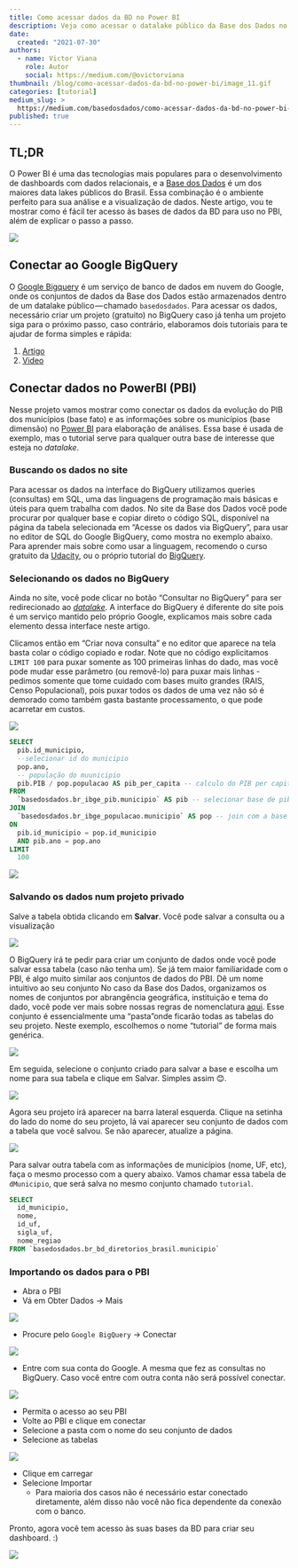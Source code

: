 ```yaml
---
title: Como acessar dados da BD no Power BI
description: Veja como acessar o datalake público da Base dos Dados no Power BI para criar gráficos, visualizações e dashboards.
date:
  created: "2021-07-30"
authors:
  - name: Victor Viana
    role: Autor
    social: https://medium.com/@ovictorviana
thumbnail: /blog/como-acessar-dados-da-bd-no-power-bi/image_11.gif
categories: [tutorial]
medium_slug: >
  https://medium.com/basedosdados/como-acessar-dados-da-bd-no-power-bi-aeeea9a9bdc0
published: true
---
```


## TL;DR

O Power BI é uma das tecnologias mais populares para o desenvolvimento de dashboards com dados relacionais, e a [Base dos Dados]() é um dos maiores data lakes públicos do Brasil. Essa combinação é o ambiente perfeito para sua análise e a visualização de dados. Neste artigo, vou te mostrar como é fácil ter acesso às bases de dados da BD para uso no PBI, além de explicar o passo a passo.

<Image src="/blog/como-acessar-dados-da-bd-no-power-bi/image_0.png"/>

## Conectar ao Google BigQuery

O [Google Bigquery](https://cloud.google.com/bigquery?hl=pt_br) é um serviço de banco de dados em nuvem do Google, onde os conjuntos de dados da Base dos Dados estão armazenados dentro de um datalake público — chamado `basedosdados`. Para acessar os dados, necessário criar um projeto (gratuito) no BigQuery caso já tenha um projeto siga para o próximo passo, caso contrário, elaboramos dois tutoriais para te ajudar de forma simples e rápida:

1. [Artigo](https://dev.to/basedosdados/bigquery-101-45pk)
2. [Video](https://www.youtube.com/watch?v=nGM2OwTUY_M)

## Conectar dados no PowerBI (PBI)

Nesse projeto vamos mostrar como conectar os dados da evolução do PIB dos municípios (base fato) e as informações sobre os municípios (base dimensão) no [Power BI](https://powerbi.microsoft.com/pt-br/downloads/) para elaboração de análises. Essa base é usada de exemplo, mas o tutorial serve para qualquer outra base de interesse que esteja no _datalake_.

### Buscando os dados no site

Para acessar os dados na interface do BigQuery utilizamos queries (consultas) em SQL, uma das linguagens de programação mais básicas e úteis para quem trabalha com dados. No site da Base dos Dados você pode procurar por qualquer base e copiar direto o código SQL, disponível na página da tabela selecionada em “Acesse os dados via BigQuery”, para usar no editor de SQL do Google BigQuery, como mostra no exemplo abaixo. Para aprender mais sobre como usar a linguagem, recomendo o curso gratuito da [Udacity](https://www.udacity.com/course/sql-for-data-analysis--ud198), ou o próprio tutorial do [BigQuery](https://cloud.google.com/bigquery/docs/tutorials).

### Selecionando os dados no BigQuery

Ainda no site, você pode clicar no botão “Consultar no BigQuery” para ser redirecionado ao [_datalake_](https://console.cloud.google.com/bigquery?p=basedosdados&page=project). A interface do BigQuery é diferente do site pois é um serviço mantido pelo próprio Google, explicamos mais sobre cada elemento dessa interface neste artigo.

Clicamos então em “Criar nova consulta” e no editor que aparece na tela basta colar o código copiado e rodar. Note que no código explicitamos `LIMIT 100` para puxar somente as 100 primeiras linhas do dado, mas você pode mudar esse parâmetro (ou removê-lo) para puxar mais linhas - pedimos somente que tome cuidado com bases muito grandes (RAIS, Censo Populacional), pois puxar todos os dados de uma vez não só é demorado como também gasta bastante processamento, o que pode acarretar em custos.

<Image src="/blog/como-acessar-dados-da-bd-no-power-bi/image_1.png"/>

```sql
SELECT
  pib.id_municipio,
  --selecionar id do municipio
  pop.ano,
  -- população do muunicipio
  pib.PIB / pop.populacao AS pib_per_capita -- calculo do PIB per capita
FROM
  `basedosdados.br_ibge_pib.municipio` AS pib -- selecionar base de pib dos municipios
JOIN
  `basedosdados.br_ibge_populacao.municipio` AS pop -- join com a base de população
ON
  pib.id_municipio = pop.id_municipio
  AND pib.ano = pop.ano
LIMIT
  100
```

<Image src="/blog/como-acessar-dados-da-bd-no-power-bi/image_2.png"/>

### Salvando os dados num projeto privado

Salve a tabela obtida clicando em **Salvar**. Você pode salvar a consulta ou a visualização

<Image src="/blog/como-acessar-dados-da-bd-no-power-bi/image_3.png"/>

O BigQuery irá te pedir para criar um conjunto de dados onde você pode salvar essa tabela (caso não tenha um). Se já tem maior familiaridade com o PBI, é algo muito similar aos conjuntos de dados do PBI. Dê um nome intuitivo ao seu conjunto No caso da Base dos Dados, organizamos os nomes de conjuntos por abrangência geográfica, instituição e tema do dado, você pode ver mais sobre nossas regras de nomenclatura [aqui](https://basedosdados.github.io/mais/style_data/#nomea%C3%A7%C3%A3o-de-bases-e-tabelas). Esse conjunto é essencialmente uma “pasta”onde ficarão todas as tabelas do seu projeto. Neste exemplo, escolhemos o nome “tutorial” de forma mais genérica.

<Image src="/blog/como-acessar-dados-da-bd-no-power-bi/image_4.png"/>

Em seguida, selecione o conjunto criado para salvar a base e escolha um nome para sua tabela e clique em Salvar. Simples assim 😊.

<Image src="/blog/como-acessar-dados-da-bd-no-power-bi/image_5.png"/>

Agora seu projeto irá aparecer na barra lateral esquerda. Clique na setinha do lado do nome do seu projeto, lá vai aparecer seu conjunto de dados com a tabela que você salvou. Se não aparecer, atualize a página.

<Image src="/blog/como-acessar-dados-da-bd-no-power-bi/image_6.png"/>

Para salvar outra tabela com as informações de municípios (nome, UF, etc), faça o mesmo processo com a query abaixo. Vamos chamar essa tabela de `dMunicipio`, que será salva no mesmo conjunto chamado `tutorial`.

```sql
SELECT
  id_municipio,
  nome,
  id_uf,
  sigla_uf,
  nome_regiao
FROM `basedosdados.br_bd_diretorios_brasil.municipio`
```

### Importando os dados para o PBI

- Abra o PBI
- Vá em Obter Dados -> Mais

<Image src="/blog/como-acessar-dados-da-bd-no-power-bi/image_7.png"/>

- Procure pelo `Google BigQuery` -> Conectar

<Image src="/blog/como-acessar-dados-da-bd-no-power-bi/image_8.png"/>

- Entre com sua conta do Google. A mesma que fez as consultas no BigQuery. Caso você entre com outra conta não será possível conectar.

<Image src="/blog/como-acessar-dados-da-bd-no-power-bi/image_9.png"/>

- Permita o acesso ao seu PBI
- Volte ao PBI e clique em conectar
- Selecione a pasta com o nome do seu conjunto de dados
- Selecione as tabelas

<Image src="/blog/como-acessar-dados-da-bd-no-power-bi/image_10.png"/>

- Clique em carregar
- Selecione Importar
  - Para maioria dos casos não é necessário estar conectado diretamente, além disso não você não fica dependente da conexão com o banco.

Pronto, agora você tem acesso às suas bases da BD para criar seu dashboard. :)

<Image src="/blog/como-acessar-dados-da-bd-no-power-bi/image_11.gif"/>

